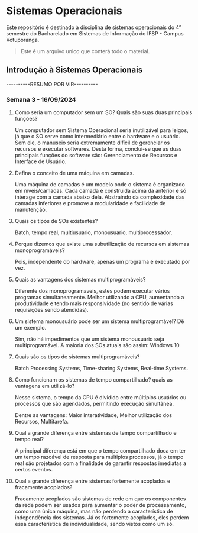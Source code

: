 # Sistemas Operacionais
Este repositório é destinado à disciplina de sistemas operacionais do 4° semestre do Bacharelado em Sistemas de Informação do IFSP - Campus Votuporanga.
> Este é um arquivo unico que conterá todo o material.

## Introdução à Sistemas Operacionais
----------RESUMO POR VIR----------
### Semana 3 - 16/09/2024

1. Como seria um computador sem um SO? Quais são suas duas principais funções?
    
    Um computador sem Sistema Operacional seria inutilizável para leigos, já que o SO serve como intermediário entre o hardware e o usuário. Sem ele, o manuseio seria extremamente difícil de gerenciar os recursos e executar softwares. Desta forma, conclui-se que as duas principais funções do software são: Gerenciamento de Recursos e Interface de Usuário.
    
2. Defina o conceito de uma máquina em camadas.
    
    Uma máquina de camadas é um modelo onde o sistema é organizado em níveis/camadas. Cada camada é construida acima da anterior e só interage com a camada abaixo dela. Abstraindo da complexidade das camadas inferiores e promove a modularidade e facilidade de manutenção.
    
3. Quais os tipos de SOs existentes?
    
    Batch, tempo real, multiusuario, monousuario, multiprocessador.
    
4. Porque dizemos que existe uma subutilização de recursos em sistemas monoprogramáveis?
    
    Pois, independente do hardware, apenas um programa é executado por vez.
    
5. Quais as vantagens dos sistemas multiprogramáveis?
    
    Diferente dos monoprogramaveis, estes podem executar vários programas simultaneamente. Melhor utilizando a CPU, aumentando a produtividade e tendo mais responsividade (no sentido de várias requisições sendo atendidas).
    
6. Um sistema monousuário pode ser um sistema multiprogramável? Dê um exemplo.
    
    Sim, não há impedimentos que um sistema monousuário seja multiprogramável. A maioria dos SOs atuais são assim: Windows 10.
    
7. Quais são os tipos de sistemas multiprogramáveis?
    
    Batch Processing Systems, Time-sharing Systems, Real-time Systems.
    
8. Como funcionam os sistemas de tempo compartilhado? quais as vantagens em utilizá-lo?
    
    Nesse sistema, o tempo da CPU é dividido entre múltiplos usuários ou processos que são agendados, permitindo execução simultânea.
    
    Dentre as vantagens: Maior interatividade, Melhor utilização dos Recursos, Multitarefa.
    
9. Qual a grande diferença entre sistemas de tempo compartilhado e tempo real?
    
    A principal diferença está em que o tempo compartilhado doca em ter um tempo razoável de resposta para múltiplos processos, já o tempo real são projetados com a finalidade de garantir respostas imediatas a certos eventos.
    
10. Qual a grande diferença entre sistemas fortemente acoplados e fracamente acoplados?
    
    Fracamente acoplados são sistemas de rede em que os componentes da rede podem ser usados para aumentar o poder de processamento, como uma única máquina, mas não perdendo a característica de independência dos sistemas. Já os fortemente acoplados, eles perdem essa característica de individualidade, sendo vistos como um só.
